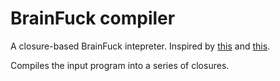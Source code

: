 
# BrainFuck compiler

 A closure-based BrainFuck intepreter.
 Inspired by [this](https://planetscale.com/blog/faster-interpreters-in-go-catching-up-with-cpp) and [this](https://github.com/skx/closure-based-brainfuck-vm).

 Compiles the input program into a series of closures.
